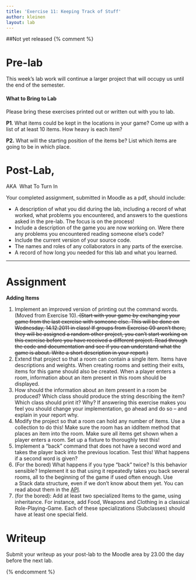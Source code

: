 ```yaml
---
title: 'Exercise 11: Keeping Track of Stuff'
author: kleinen
layout: lab
---
```

##Not yet released
{% comment %}
# Pre-lab

This week&#8217;s lab work will continue a larger project that will occupy us until the end of the semester.

#### What to Bring to Lab

Please bring these exercises printed out or written out with you to lab.

**P1**. What items could be kept in the locations in your game? Come up with a list of at least 10 items. How heavy is each item?

**P2.** What will the starting position of the items be? List which items are going to be in which place.

# Post-Lab,
AKA  What To Turn In

Your completed assignment, submitted in Moodle as a pdf,
should include:

*   A description of what you did during the lab, including a record of what worked, what problems you encountered, and answers to the questions asked in the pre-lab. The focus is on the process!
*   Include a description of the game you are now working on. Were there any problems you encountered reading someone else&#8217;s code?
*   Include the current version of your source code.
*   The names and roles of any collaborators in any parts of the exercise.
*   A record of how long you needed for this lab and what you learned.

* * *

# Assignment

**Adding Items**

1.  Implement an improved version of printing out the command words. (Moved from Exercise 10).<del> (Start with your game by exchanging your game from the last exercise with someone else. This will be done on Wednesday, 14.12.2011 in class! If groups from Exercise 09 aren&#8217;t there, they will be assigned a random other project, you can&#8217;t start working on this exercise before you have received a different project. Read through the code and documentation and see if you can understand what the game is about. Write a short description in your report.)</del>
2.  Extend that project so that a room can contain a single item. Items have descriptions and weights. When creating rooms and setting their exits, items for this game should also be created. When a player enters a room, information about an item present in this room should be displayed.
3.  How should the information about an item present in a room be produced? Which class should produce the string describing the item? Which class should print it? Why? If answering this exercise makes you feel you should change your implementation, go ahead and do so &#8211; and explain in your report why.
4.  Modify the project so that a room can hold any number of items. Use a collection to do this! Make sure the room has an iddItem method that places an item into the room. Make sure all items get shown when a player enters a room. Set up a fixture to thoroughly test this!
5.  Implement a &#8220;back&#8221; command that does not have a second word and takes the player back into the previous location. Test this! What happens if a second word is given?
6.  (For the bored) What happens if you type &#8220;back&#8221; twice? Is this behavior sensible? Implement it so that using it repeatedly takes you back several rooms, all to the beginning of the game if used often enough. Use a Stack data structure, even if we don&#8217;t know about them yet. You can read about them in the [API][1].
7.  (for the bored): Add at least two specialized Items to the game, using inheritance. For instance, add Food, Weapons and Clothing in a classical Role-Playing-Game. Each of these specializations (Subclasses) should have at least one special field.

# Writeup

Submit your writeup as your post-lab to the Moodle area by 23.00 the day before the next lab.

 [1]: http://docs.oracle.com/javase/7/docs/api/java/util/Stack.html
{% endcomment %}
